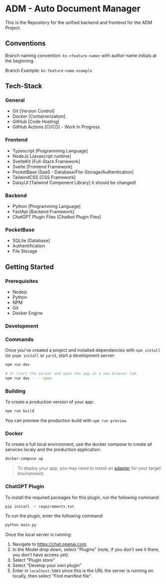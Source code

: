 # ADM - Auto Document Manager

This is the Repository for the unified backend and frontend for the ADM Project.

## Conventions

Branch naming convention: `kn-<feature-name>` with author name initials at the beginning.

Branch Example: `kn-feature-name-example`

## Tech-Stack

### General

- Git [Version Control]
- Docker [Containerization]
- GitHub [Code Hosting]
- GitHub Actions [CI/CD] - Work In Progress

### Frontend

- Typescript [Programming Language]
- NodeJs [Javascript runtime]
- SvelteKit [Full-Stack Framework]
- Svelte [Frontend Framework]
- PocketBase [SaaS - Database/File-Storage/Authentication]
- TailwindCSS [CSS Framework]
- DaisyUI [Tailwind Component Library] it should be changed!

### Backend

- Python [Programming Language]
- FastApi [Backend Framework]
- ChatGPT Plugin Files [Chatbot Plugin Files]

### PocketBase

- SQLite [Database]
- Authentification
- File Storage

## Getting Started

### Prerequisites

- Nodejs
- Python
- NPM
- Git
- Docker Engine

### Development

### Commands

Once you've created a project and installed dependencies with `npm install` (or `pnpm install` or `yarn`), start a development server:

```bash
npm run dev

# or start the server and open the app in a new browser tab
npm run dev -- --open
```

### Building

To create a production version of your app:

```bash
npm run build
```

You can preview the production build with `npm run preview`.

### Docker

To create a full local environment, use the docker compose to create all services localy and the production application:

```bash
docker-compose up
```

> To deploy your app, you may need to install an [adapter](https://kit.svelte.dev/docs/adapters) for your target environment.

### ChatGPT Plugin

To install the required packages for this plugin, run the following command:

```bash
pip install -r requirements.txt
```

To run the plugin, enter the following command:

```bash
python main.py
```

Once the local server is running:

1. Navigate to https://chat.openai.com.
2. In the Model drop down, select "Plugins" (note, if you don't see it there, you don't have access yet).
3. Select "Plugin store"
4. Select "Develop your own plugin"
5. Enter in `localhost:5003` since this is the URL the server is running on locally, then select "Find manifest file".
